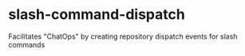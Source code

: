 # slash-command-dispatch
Facilitates "ChatOps" by creating repository dispatch events for slash commands
